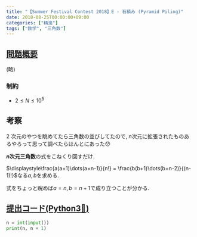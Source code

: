 ```yaml
---
title: "【Summer Festival Contest 2018】E - 石積み (Pyramid Piling)"
date: 2018-08-25T00:00:00+09:00
categories: ["精進"]
tags: ["数学", "三角数"]
---
```


## [問題概要](https://atcoder.jp/contests/summerfes2018-div2/tasks/summerfes2018_e)

(略)

### 制約

- $2 \leq N \leq 10^5$

## 考察

2 次元のやつを眺めてたら三角数の並びしてたので, $n$次元に拡張されたものあるやろって思って調べたらほんとにあった:hushed:

**$n$次元三角数**の式をこねくり回すだけ.

$\displaystyle\frac{a(a+1)\dots(a+n-1)}{n!} = \frac{b(b+1)\dots(b+n-2)}{(n-1)!}$なる$a,b$を求める.

式をちょっと睨めば$a=n,b=n+1$で成り立つことが分かる.

## [提出コード(Python3:snake:)](<(https://atcoder.jp/contests/summerfes2018-div2/submissions/3070531)>)

```python
n = int(input())
print(n, n + 1)
```
